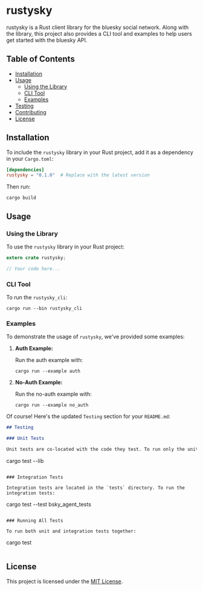 # rustysky

rustysky is a Rust client library for the bluesky social network. Along with the library, this project also provides a CLI tool and examples to help users get started with the bluesky API.

## Table of Contents

- [Installation](#installation)
- [Usage](#usage)
  - [Using the Library](#using-the-library)
  - [CLI Tool](#cli-tool)
  - [Examples](#examples)
- [Testing](#testing)
- [Contributing](#contributing)
- [License](#license)

## Installation

To include the `rustysky` library in your Rust project, add it as a dependency in your `Cargo.toml`:

```toml
[dependencies]
rustysky = "0.1.0"  # Replace with the latest version
```

Then run:

```
cargo build
```

## Usage

### Using the Library

To use the `rustysky` library in your Rust project:

```rust
extern crate rustysky;

// Your code here...
```

### CLI Tool

To run the `rustysky_cli`:

```
cargo run --bin rustysky_cli
```

### Examples

To demonstrate the usage of `rustysky`, we've provided some examples:

1. **Auth Example:**

   Run the auth example with:

   ```
   cargo run --example auth
   ```

2. **No-Auth Example:**

   Run the no-auth example with:

   ```
   cargo run --example no_auth
   ```

Of course! Here's the updated `Testing` section for your `README.md`:

```markdown
## Testing

### Unit Tests

Unit tests are co-located with the code they test. To run only the unit tests for the library:

```
cargo test --lib
```

### Integration Tests

Integration tests are located in the `tests` directory. To run the integration tests:

```
cargo test --test bsky_agent_tests
```

### Running All Tests

To run both unit and integration tests together:

```
cargo test
```
```

## License

This project is licensed under the [MIT License](LICENSE.md).
```
